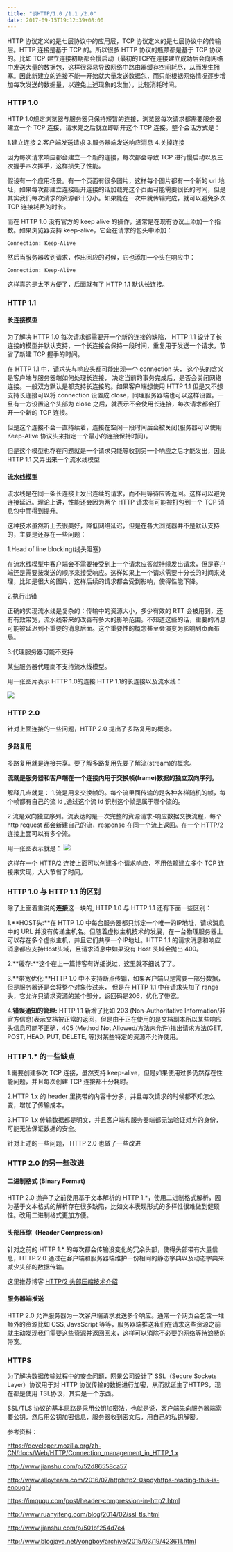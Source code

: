 ```yaml
---
title: "谈HTTP/1.0 /1.1 /2.0"
date: 2017-09-15T19:12:39+08:00
---
```

 HTTP 协议定义的是七层协议中的应用层，TCP 协议定义的是七层协议中的传输层。HTTP 连接是基于 TCP 的。所以很多 HTTP 协议的瓶颈都是基于 TCP 协议的。比如 TCP 建立连接初期都会慢启动（最初的TCP在连接建立成功后会向网络中发送大量的数据包，这样很容易导致网络中路由器缓存空间耗尽，从而发生拥塞。因此新建立的连接不能一开始就大量发送数据包，而只能根据网络情况逐步增加每次发送的数据量，以避免上述现象的发生），比较消耗时间。

 ### HTTP 1.0

 HTTP 1.0规定浏览器与服务器只保持短暂的连接，浏览器每次请求都需要服务器建立一个 TCP 连接，请求完之后就立即断开这个 TCP 连接。整个会话方式是：

 1.建立连接
 2.客户端发送请求
 3.服务器端发送响应消息
 4.关掉连接

 因为每次请求响应都会建立一个新的连接，每次都会导致 TCP 进行慢启动以及三次握手四次挥手，这样损失了性能。

 假设有一个应用场景。有一个页面有很多图片，这样每个图片都有一个新的 url 地址，如果每次都建立连接断开连接的话加载完这个页面可能需要很长的时间，但是其实我们每次请求的资源都十分小。如果能在一次中就传输完成，就可以避免多次 TCP 连接耗费的时长。

 而在 HTTP 1.0 没有官方的 keep alive 的操作，通常是在现有协议上添加一个指数。如果浏览器支持 keep-alive，它会在请求的包头中添加：

`Connection: Keep-Alive`

然后当服务器收到请求，作出回应的时候，它也添加一个头在响应中：

`Connection: Keep-Alive`

这样真的是太不方便了，后面就有了 HTTP 1.1 默认长连接。

### HTTP 1.1

#### 长连接模型

为了解决 HTTP 1.0 每次请求都需要开一个新的连接的缺陷， HTTP 1.1 设计了长连接的模型并默认支持，一个长连接会保持一段时间，重复用于发送一个请求，节省了新建 TCP 握手的时间。

在 HTTP 1.1 中，请求头与响应头都可能出现一个 connection 头， 这个头的含义是客户端与服务器端如何处理长连接， 决定当前的事务完成后，是否会关闭网络连接。一般双方默认是都支持长连接的。如果客户端想使用 HTTP 1.1 但是又不想支持长连接可以将 connection 设置成 close，同理服务器端也可以这样设置。一旦有一方设置这个头部为 close 之后，就表示不会使用长连接，每次请求都会打开一个新的 TCP 连接。

但是这个连接不会一直持续着，连接在空闲一段时间后会被关闭(服务器可以使用 Keep-Alive 协议头来指定一个最小的连接保持时间)。

但是这个模型也存在问题就是一个请求只能等收到另一个响应之后才能发出，因此 HTTP 1.1 又弄出来一个流水线模型

#### 流水线模型

流水线是在同一条长连接上发出连续的请求，而不用等待应答返回。这样可以避免连接延迟。理论上讲，性能还会因为两个 HTTP 请求有可能被打包到一个 TCP 消息包中而得到提升。

这种技术虽然听上去很美好，降低网络延迟，但是在各大浏览器并不是默认支持的，主要是还存在一些问题：

1.Head of line blocking(线头阻塞)

在流水线模型中客户端会不需要接受到上一个请求应答就持续发出请求，但是客户端还是需要按发送的顺序来接受响应。这样如果上一个请求需要十分长的时间来处理，比如是很大的图片，这样后续的请求都会受到影响，使得性能下降。

2.执行出错

正确的实现流水线是复杂的：传输中的资源大小，多少有效的 RTT 会被用到，还有有效带宽，流水线带来的改善有多大的影响范围。不知道这些的话，重要的消息可能被延迟到不重要的消息后面。这个重要性的概念甚至会演变为影响到页面布局。

3.代理服务器可能不支持

某些服务器代理商不支持流水线模型。

用一张图片表示 HTTP 1.0的连接 HTTP 1.1的长连接以及流水线：

![](http://ojzeprg7w.bkt.clouddn.com/http.png)


### HTTP 2.0

针对上面连接的一些问题，HTTP 2.0 提出了多路复用的概念。

#### 多路复用

多路复用就是连接共享。要了解多路复用先要了解流(stream)的概念。

**流就是服务器和客户端在一个连接内用于交换帧(frame)数据的独立双向序列。**

解释几点就是：
1.流是用来交换帧的。每个流里面传输的是各种各样随机的帧，每个帧都有自己的流 id ,通过这个流 id 识别这个帧是属于哪个流的。

2.流是双向独立序列。流表达的是一次完整的资源请求-响应数据交换流程，每个 http request 都会新建自己的流，response 在同一个流上返回。在一个 HTTP/2 连接上面可以有多个流。

用一张图表示就是：
![](http://ojzeprg7w.bkt.clouddn.com/http2.png)

这样在一个 HTTP/2 连接上面可以创建多个请求响应，不用依赖建立多个 TCP 连接来实现，大大节省了时间。

### HTTP 1.0 与 HTTP 1.1 的区别

除了上面着重说的**连接**这一块的, HTTP 1.0 与 HTTP 1.1 还有下面一些区别：

1.**HOST头:**在 HTTP 1.0 中每台服务器都只绑定一个唯一的IP地址，请求消息中的 URL 并没有传递主机名。但随着虚拟主机技术的发展，在一台物理服务器上可以存在多个虚拟主机，并且它们共享一个IP地址。HTTP 1.1 的请求消息和响应消息都应支持Host头域，且请求消息中如果没有 Host 头域会抛出 400。

2.**缓存:**这个在上一篇博客有详细说过，这里就不细说了了。

3.**带宽优化:**HTTP 1.0 中不支持断点传输，如果客户端只是需要一部分数据，但是服务器还是会将整个对象传过来， 但是在 HTTP 1.1 中在请求头加了 range 头，它允许只请求资源的某个部分，返回码是206，优化了带宽。

4.**错误通知的管理:** HTTP 1.1 新增了比如 203 (Non-Authoritative Information/非官方信息)表示文档被正常的返回，但是由于正在使用的是文档副本所以某些响应头信息可能不正确，405 (Method Not Allowed/方法未允许)指出请求方法(GET, POST, HEAD, PUT, DELETE, 等)对某些特定的资源不允许使用。

### HTTP 1.* 的一些缺点

1.需要创建多次 TCP 连接，虽然支持 keep-alive，但是如果使用过多仍然存在性能问题，并且每次创建 TCP 连接都十分耗时。

2.HTTP 1.x 的 header 里携带的内容十分多，并且每次请求的时候都不知怎么变，增加了传输成本。

3.HTTP 1.x 传输数据都是明文，并且客户端和服务器端都无法验证对方的身份，可能无法保证数据的安全。

针对上述的一些问题， HTTP 2.0 也做了一些改进

### HTTP 2.0 的另一些改进

#### 二进制格式 (Binary Format)

HTTP 2.0 抛弃了之前使用基于文本解析的 HTTP 1.*，使用二进制格式解析，因为基于文本格式的解析存在很多缺陷，比如文本表现形式的多样性很难做到健硕性。改用二进制格式更加方便。

#### 头部压缩（Header Compression）

针对之前的 HTTP 1.* 的每次都会传输没变化的冗余头部，使得头部带有大量信息，HTTP 2.0 通过在客户端和服务器端维护一份相同的静态字典以及动态字典来减少头部的数据传输。

这里推荐博客 [HTTP/2 头部压缩技术介绍](https://imququ.com/post/header-compression-in-http2.html)

#### 服务器端推送

HTTP 2.0 允许服务器为一次客户端请求发送多个响应。通常一个网页会包含一堆额外的资源比如 CSS, JavaScript 等等，服务器端推送我们在请求这些资源之前就主动发现我们需要这些资源并返回回来，这样可以消除不必要的网络等待浪费的带宽。

### HTTPS

为了解决数据传输过程中的安全问题，网景公司设计了 SSL（Secure Sockets Layer）协议用于对 HTTP 协议传输的数据进行加密，从而就诞生了HTTPS，现在都是使用 TSL协议，其实是一个东西。

SSL/TLS 协议的基本思路是采用公钥加密法，也就是说，客户端先向服务器端索要公钥，然后用公钥加密信息，服务器收到密文后，用自己的私钥解密。

参考资料：

https://developer.mozilla.org/zh-CN/docs/Web/HTTP/Connection_management_in_HTTP_1.x

http://www.jianshu.com/p/52d86558ca57

http://www.alloyteam.com/2016/07/httphttp2-0spdyhttps-reading-this-is-enough/

https://imququ.com/post/header-compression-in-http2.html

http://www.ruanyifeng.com/blog/2014/02/ssl_tls.html

http://www.jianshu.com/p/501bf254d7e4

http://www.blogjava.net/yongboy/archive/2015/03/19/423611.html
